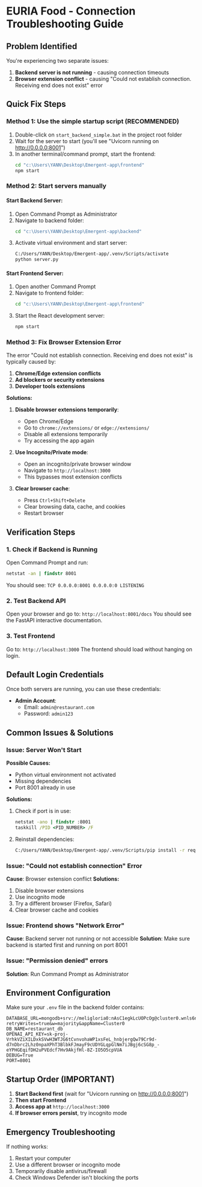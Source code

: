 # EURIA Food - Connection Troubleshooting Guide

## Problem Identified
You're experiencing two separate issues:
1. **Backend server is not running** - causing connection timeouts
2. **Browser extension conflict** - causing "Could not establish connection. Receiving end does not exist" error

## Quick Fix Steps

### Method 1: Use the simple startup script (RECOMMENDED)
1. Double-click on `start_backend_simple.bat` in the project root folder
2. Wait for the server to start (you'll see "Uvicorn running on http://0.0.0.0:8001")
3. In another terminal/command prompt, start the frontend:
   ```cmd
   cd "c:\Users\YANN\Desktop\Emergent-app\frontend"
   npm start
   ```

### Method 2: Start servers manually

#### Start Backend Server:
1. Open Command Prompt as Administrator
2. Navigate to backend folder:
   ```cmd
   cd "c:\Users\YANN\Desktop\Emergent-app\backend"
   ```
3. Activate virtual environment and start server:
   ```cmd
   C:/Users/YANN/Desktop/Emergent-app/.venv/Scripts/activate
   python server.py
   ```

#### Start Frontend Server:
1. Open another Command Prompt
2. Navigate to frontend folder:
   ```cmd
   cd "c:\Users\YANN\Desktop\Emergent-app\frontend"
   ```
3. Start the React development server:
   ```cmd
   npm start
   ```

### Method 3: Fix Browser Extension Error
The error "Could not establish connection. Receiving end does not exist" is typically caused by:
1. **Chrome/Edge extension conflicts**
2. **Ad blockers or security extensions**
3. **Developer tools extensions**

**Solutions:**
1. **Disable browser extensions temporarily**:
   - Open Chrome/Edge
   - Go to `chrome://extensions/` or `edge://extensions/`
   - Disable all extensions temporarily
   - Try accessing the app again

2. **Use Incognito/Private mode**:
   - Open an incognito/private browser window
   - Navigate to `http://localhost:3000`
   - This bypasses most extension conflicts

3. **Clear browser cache**:
   - Press `Ctrl+Shift+Delete`
   - Clear browsing data, cache, and cookies
   - Restart browser

## Verification Steps

### 1. Check if Backend is Running
Open Command Prompt and run:
```cmd
netstat -an | findstr 8001
```
You should see: `TCP 0.0.0.0:8001 0.0.0.0:0 LISTENING`

### 2. Test Backend API
Open your browser and go to: `http://localhost:8001/docs`
You should see the FastAPI interactive documentation.

### 3. Test Frontend
Go to: `http://localhost:3000`
The frontend should load without hanging on login.

## Default Login Credentials
Once both servers are running, you can use these credentials:
- **Admin Account**: 
  - Email: `admin@restaurant.com`
  - Password: `admin123`

## Common Issues & Solutions

### Issue: Server Won't Start
**Possible Causes:**
- Python virtual environment not activated
- Missing dependencies
- Port 8001 already in use

**Solutions:**
1. Check if port is in use:
   ```cmd
   netstat -ano | findstr :8001
   taskkill /PID <PID_NUMBER> /F
   ```
2. Reinstall dependencies:
   ```cmd
   C:/Users/YANN/Desktop/Emergent-app/.venv/Scripts/pip install -r requirements.txt
   ```

### Issue: "Could not establish connection" Error
**Cause**: Browser extension conflict
**Solutions:**
1. Disable browser extensions
2. Use incognito mode
3. Try a different browser (Firefox, Safari)
4. Clear browser cache and cookies

### Issue: Frontend shows "Network Error"
**Cause**: Backend server not running or not accessible
**Solution**: Make sure backend is started first and running on port 8001

### Issue: "Permission denied" errors
**Solution**: Run Command Prompt as Administrator

## Environment Configuration
Make sure your `.env` file in the backend folder contains:
```
DATABASE_URL=mongodb+srv://meligloria0:nAsC1egkLcUOPcOg@cluster0.wnls6ns.mongodb.net/restaurant_db?retryWrites=true&w=majority&appName=Cluster0
DB_NAME=restaurant_db
OPENAI_API_KEY=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
DEBUG=True
PORT=8001
```

## Startup Order (IMPORTANT)
1. **Start Backend first** (wait for "Uvicorn running on http://0.0.0.0:8001")
2. **Then start Frontend** 
3. **Access app at** `http://localhost:3000`
4. **If browser errors persist**, try incognito mode

## Emergency Troubleshooting
If nothing works:
1. Restart your computer
2. Use a different browser or incognito mode
3. Temporarily disable antivirus/firewall
4. Check Windows Defender isn't blocking the ports
